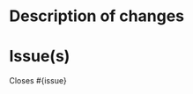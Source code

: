 # Description of changes
<!-- Add in your changes and the importance of everything here -->

# Issue(s)
<!-- Use the Closes keyword to link your issues here -->
Closes #{issue}